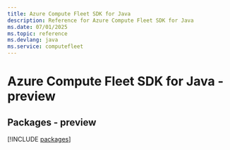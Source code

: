 ```yaml
---
title: Azure Compute Fleet SDK for Java
description: Reference for Azure Compute Fleet SDK for Java
ms.date: 07/01/2025
ms.topic: reference
ms.devlang: java
ms.service: computefleet
---
```

# Azure Compute Fleet SDK for Java - preview
## Packages - preview
[!INCLUDE [packages](compute-fleet-index.md)]